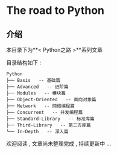 # The road to Python

## 介绍

本目录下为**< Python之路 >**系列文章

目录结构如下 : 

```
Python
├── Basis   -- 基础篇
├── Advanced   -- 进阶篇
├── Modules   -- 模块篇
├── Object-Oriented   -- 面向对象篇
├── Network   -- 网络编程篇
├── Concurrent   -- 并发编程篇
├── Standard-Library   -- 标准库篇
├── Third-Library   -- 第三方库篇
└── In-Depth   -- 深入篇
```

欢迎阅读 , 文章尚未整理完成 , 持续更新中 ...


